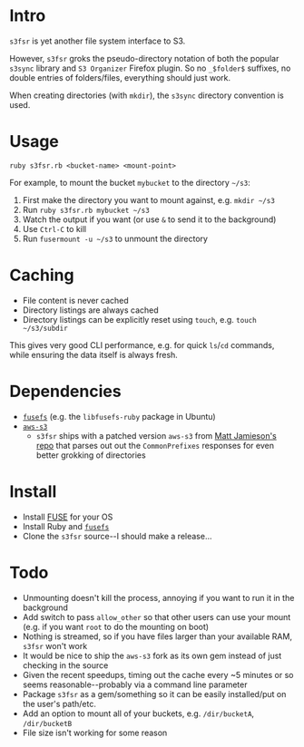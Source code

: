 
Intro
=====

`s3fsr` is yet another file system interface to S3.

However, `s3fsr` groks the pseudo-directory notation of both the popular `s3sync` library and `S3 Organizer` Firefox plugin. So no `_$folder$` suffixes, no double entries of folders/files, everything should just work.

When creating directories (with `mkdir`), the `s3sync` directory convention is used.

Usage
=====

`ruby s3fsr.rb <bucket-name> <mount-point>`

For example, to mount the bucket `mybucket` to the directory `~/s3`:

1. First make the directory you want to mount against, e.g. `mkdir ~/s3`
2. Run `ruby s3fsr.rb mybucket ~/s3`
3. Watch the output if you want (or use `&` to send it to the background)
4. Use `Ctrl-C` to kill
5. Run `fusermount -u ~/s3` to unmount the directory

Caching
=======

* File content is never cached
* Directory listings are always cached
* Directory listings can be explicitly reset using `touch`, e.g. `touch ~/s3/subdir` 

This gives very good CLI performance, e.g. for quick `ls`/`cd` commands, while ensuring the data itself is always fresh.

Dependencies
============

* [`fusefs`](http://rubyforge.org/projects/fusefs/) (e.g. the `libfusefs-ruby` package in Ubuntu)
* [`aws-s3`](http://amazon.rubyforge.org/)
  * `s3fsr` ships with a patched version `aws-s3` from [Matt Jamieson's repo](http://github.com/mattjamieson/aws-s3) that parses out out the `CommonPrefixes` responses for even better grokking of directories

Install
=======

* Install [FUSE](http://fuse.sourceforge.net/) for your OS
* Install Ruby and [`fusefs`](http://rubyforge.org/projects/fusefs/)
* Clone the `s3fsr` source--I should make a release...

Todo
====

* Unmounting doesn't kill the process, annoying if you want to run it in the background
* Add switch to pass `allow_other` so that other users can use your mount (e.g. if you want `root` to do the mounting on boot)
* Nothing is streamed, so if you have files larger than your available RAM, `s3fsr` won't work
* It would be nice to ship the `aws-s3` fork as its own gem instead of just checking in the source
* Given the recent speedups, timing out the cache every ~5 minutes or so seems reasonable--probably via a command line parameter
* Package `s3fsr` as a gem/something so it can be easily installed/put on the user's path/etc.
* Add an option to mount all of your buckets, e.g. `/dir/bucketA`, `/dir/bucketB`
* File size isn't working for some reason

